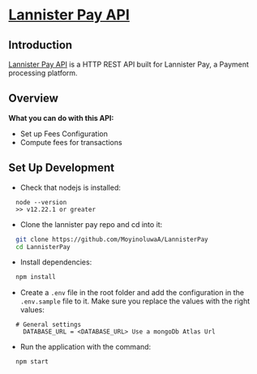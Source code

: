 # [Lannister Pay API]()

## Introduction

[Lannister Pay API]() is a HTTP REST API built for Lannister Pay,
a Payment processing platform.

## Overview

**What you can do with this API:**

- Set up Fees Configuration
- Compute fees for transactions


## Set Up Development

- Check that nodejs is installed:

```
  node --version
  >> v12.22.1 or greater
```

- Clone the lannister pay repo and cd into it:

```bash
  git clone https://github.com/MoyinoluwaA/LannisterPay
  cd LannisterPay
```

- Install dependencies:

```bash
  npm install
```

- Create a `.env` file in the root folder and add  the configuration in the `.env.sample` file to it. Make sure you replace the values with the right values:

```
  # General settings
    DATABASE_URL = <DATABASE_URL> Use a mongoDb Atlas Url

```

- Run the application with the command:

```
  npm start
```
